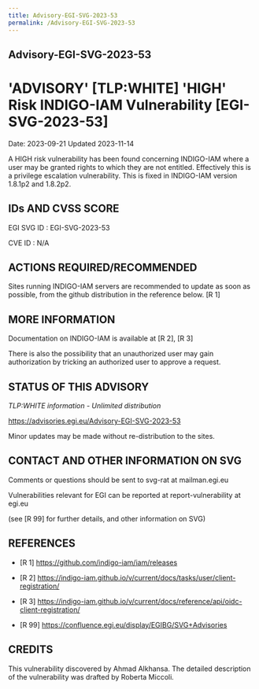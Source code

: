 ```yaml
---
title: Advisory-EGI-SVG-2023-53
permalink: /Advisory-EGI-SVG-2023-53 
---
```


## Advisory-EGI-SVG-2023-53

# 'ADVISORY' [TLP:WHITE] 'HIGH' Risk INDIGO-IAM Vulnerability [EGI-SVG-2023-53]

Date:        2023-09-21
Updated      2023-11-14

A HIGH risk vulnerability has been found concerning 
INDIGO-IAM where a user may be granted rights to which they are not
entitled.  Effectively this is a privilege escalation vulnerability.
This is fixed in INDIGO-IAM version 1.8.1p2 and 1.8.2p2. 

## IDs AND CVSS SCORE 

EGI SVG ID : EGI-SVG-2023-53

CVE ID     : N/A

## ACTIONS REQUIRED/RECOMMENDED

Sites running INDIGO-IAM servers are recommended to update as soon as 
possible, from the github distribution in the reference below. [R 1]

## MORE INFORMATION

Documentation on INDIGO-IAM is available at [R 2], [R 3]

There is also the possibility that an unauthorized user may gain 
authorization by tricking an authorized user to approve a request.
    
## STATUS OF THIS ADVISORY
    
_TLP:WHITE information - Unlimited distribution_ 

<https://advisories.egi.eu/Advisory-EGI-SVG-2023-53> 

Minor updates may be made without re-distribution to the sites.

## CONTACT AND OTHER INFORMATION ON SVG

Comments or questions should be sent to
	svg-rat at mailman.egi.eu

Vulnerabilities relevant for EGI can be reported at
	report-vulnerability at egi.eu
    
(see [R 99] for further details, and other information on SVG)
        
## REFERENCES

- [R 1] <https://github.com/indigo-iam/iam/releases>

- [R 2] <https://indigo-iam.github.io/v/current/docs/tasks/user/client-registration/>

- [R 3] <https://indigo-iam.github.io/v/current/docs/reference/api/oidc-client-registration/>


- [R 99] <https://confluence.egi.eu/display/EGIBG/SVG+Advisories>

## CREDITS

This vulnerability discovered by Ahmad Alkhansa. 
The detailed description of the vulnerability was drafted by Roberta Miccoli. 

